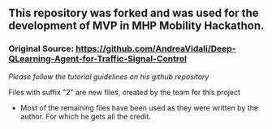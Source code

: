 ## This repository was forked and was used for the development of MVP in MHP Mobility Hackathon.

### Original Source: https://github.com/AndreaVidali/Deep-QLearning-Agent-for-Traffic-Signal-Control
*Please follow the tutorial guidelines on his github repository*

Files with suffix "2" are new files, created by the team for this project
* Most of the remaining files have been used as they were written by the author. For which he gets all the credit.
